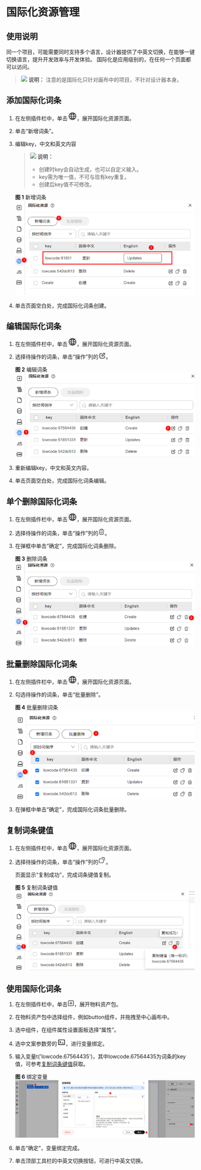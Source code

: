 # 国际化资源管理

## 使用说明

同一个项目，可能需要同时支持多个语言，设计器提供了中英文切换，在能够一键切换语言，提升开发效率与开发体验。 国际化是应用级别的，在任何一个页面都可以访问。

> ![](public_sys-resources/icon-note.gif) **说明：**
> 注意的是国际化只针对画布中的项目，不针对设计器本身。

## 添加国际化词条

1. 在左侧插件栏中，单击![国际化插件图标](./imgs/icon-i18n.png)，展开国际化资源页面。
2. 单击“新增词条”。
3. 编辑key，中文和英文内容

   > ![](public_sys-resources/icon-note.gif) **说明：**
   >- 创建时key会自动生成，也可以自定义输入。
   >- key需为唯一值，不可与现有key重复。
   >- 创建后key值不可修改。

   **图 1**  新增词条  
   ![新增词条按钮](./imgs/addWords.png "addWords")

4. 单击页面空白处，完成国际化词条创建。

## 编辑国际化词条

1. 在左侧插件栏中，单击![国际化插件图标](./imgs/icon-i18n.png)，展开国际化资源页面。
2. 选择待操作的词条，单击“操作”列的![编辑图标](./imgs/icon-edit.png)。

   **图 2**  编辑词条  
   ![编辑词条](./imgs/editWord.png "editWord")

3. 重新编辑key，中文和英文内容。
4. 单击页面空白处，完成国际化词条编辑。

## 单个删除国际化词条

1. 在左侧插件栏中，单击![国际化插件图标](./imgs/icon-i18n.png)，展开国际化资源页面。
2. 选择待操作的词条，单击“操作”列的![删除图标](./imgs/icon-del.png)。
3. 在弹框中单击“确定”，完成国际化词条删除。

   **图 3**  删除词条
   ![删除词条](./imgs/delWord.png "delWord")

## 批量删除国际化词条

1. 在左侧插件栏中，单击![国际化插件图标](./imgs/icon-i18n.png)，展开国际化资源页面。
2. 勾选待操作的词条，单击“批量删除”。

   **图 4**  批量删除词条  
   ![批量删除词条](./imgs/delBatchWord.png "delBatchWord")

3. 在弹框中单击“确定”，完成国际化词条批量删除。

## 复制词条键值

1. 在左侧插件栏中，单击![国际化插件图标](./imgs/icon-i18n.png)，展开国际化资源页面。
2. 选择待操作的词条，单击“操作”列的![复制图标](./imgs/icon-copy.png)。

   页面显示“复制成功”，完成词条键值复制。

   **图 5**  复制词条键值 
   ![复制词条键值](./imgs/copyKeyValue.png "复制词条键值")

## 使用国际化词条

1. 在左侧插件栏中，单击![物料插件图标](./imgs/icon-add.png)，展开物料资产包。
2. 在物料资产包中选择组件，例如button组件，并拖拽至中心画布中。
3. 选中组件，在组件属性设置面板选择“属性”。
4. 选中文案参数旁的![变量绑定图标](./imgs/icon-code.png)，进行变量绑定。
5. 输入变量t\('lowcode.67564435'\)，其中lowcode.67564435为词条的key值，可参考[复制词条键值](#复制词条键值)获取。

   **图 6**  绑定变量 
   ![绑定变量](./imgs/bindVariable-25.png "绑定变量-25")

6. 单击“确定”，变量绑定完成。
7. 单击顶部工具栏的中英文切换按钮，可进行中英文切换。

